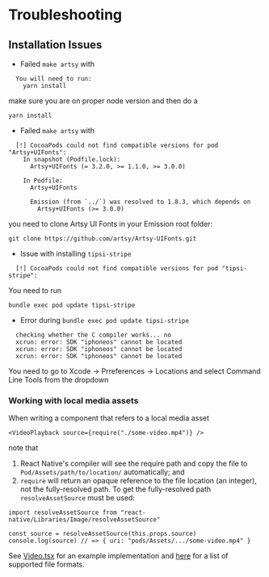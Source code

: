 # Troubleshooting

## Installation Issues

- Failed `make artsy` with

```
  You will need to run:
    yarn install
```

make sure you are on proper node version and then do a

```
yarn install
```

- Failed `make artsy` with

```
  [!] CocoaPods could not find compatible versions for pod "Artsy+UIFonts":
    In snapshot (Podfile.lock):
      Artsy+UIFonts (= 3.2.0, >= 1.1.0, >= 3.0.0)

    In Podfile:
      Artsy+UIFonts

      Emission (from `../`) was resolved to 1.8.3, which depends on
        Artsy+UIFonts (>= 3.0.0)
```

you need to clone Artsy UI Fonts in your Emission root folder:

```
git clone https://github.com/artsy/Artsy-UIFonts.git
```

- Issue with installing `tipsi-stripe`

```
  [!] CocoaPods could not find compatible versions for pod "tipsi-stripe":
```

You need to run

```
bundle exec pod update tipsi-stripe
```

- Error during `bundle exec pod update tipsi-stripe`

```
  checking whether the C compiler works... no
  xcrun: error: SDK "iphoneos" cannot be located
  xcrun: error: SDK "iphoneos" cannot be located
  xcrun: error: SDK "iphoneos" cannot be located
```

You need to go to Xcode -> Prreferences -> Locations and select Command Line Tools from the dropdown

### Working with local media assets

When writing a component that refers to a local media asset

```tsx
<VideoPlayback source={require("./some-video.mp4")} />
```

note that

1. React Native's compiler will see the require path and copy the file to `Pod/Assets/path/to/location/` automatically; and
2. `require` will return an opaque reference to the file location (an integer), not the fully-resolved path. To get the fully-resolved path `resolveAssetSource` must be used:

```tsx
import resolveAssetSource from "react-native/Libraries/Image/resolveAssetSource"

const source = resolveAssetSource(this.props.source)
console.log(source) // => { uri: "pods/Assets/.../some-video.mp4" }
```

See [Video.tsx](https://github.com/artsy/emission/tree/master/src/lib/Components/Video.tsx) for an example implementation and [here](https://facebook.github.io/react-native/docs/images#static-non-image-resources) for a list of supported file formats.
